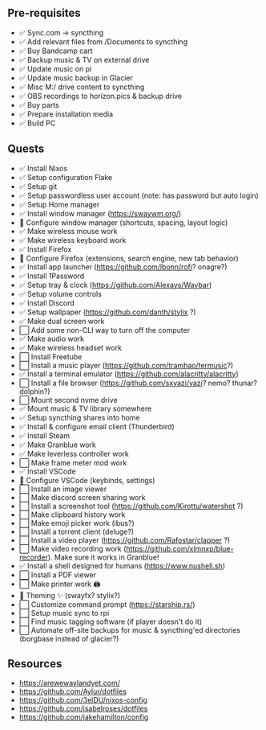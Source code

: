 ## Pre-requisites

- ✅ Sync.com -> syncthing
- ✅ Add relevant files from /Documents to syncthing
- ✅ Buy Bandcamp cart
- ✅ Backup music & TV on external drive
- ✅ Update music on pi
- ✅ Update music backup in Glacier
- ✅ Misc M:/ drive content to syncthing
- ✅ OBS recordings to horizon.pics & backup drive
- ✅ Buy parts
- ✅ Prepare installation media
- ✅ Build PC

## Quests

- ✅ Install Nixos
- ✅ Setup configuration Flake
- ✅ Setup git
- ✅ Setup passwordless user account (note: has password but auto login)
- ✅ Setup Home manager
- ✅ Install window manager (https://swaywm.org/)
- 🚧 Configure window manager (shortcuts, spacing, layout logic)
- ✅ Make wireless mouse work
- ✅ Make wireless keyboard work
- ✅ Install Firefox
- 🚧 Configure Firefox (extensions, search engine, new tab behavior)
- ✅ Install app launcher (https://github.com/lbonn/rofi? onagre?)
- ✅ Install 1Password
- ✅ Setup tray & clock (https://github.com/Alexays/Waybar)
- ✅ Setup volume controls
- ✅ Install Discord
- ✅ Setup wallpaper (https://github.com/danth/stylix ?)
- ✅ Make dual screen work
- ⬜ Add some non-CLI way to turn off the computer
- ✅ Make audio work
- ✅ Make wireless headset work
- ⬜ Install Freetube
- ⬜ Install a music player (https://github.com/tramhao/termusic?)
- ✅ Install a terminal emulator (https://github.com/alacritty/alacritty)
- ⬜ Install a file browser (https://github.com/sxyazi/yazi? nemo? thunar? dolphin?)
- ⬜ Mount second nvme drive
- ✅ Mount music & TV library somewhere
- ✅ Setup syncthing shares into home
- ✅ Install & configure email client (Thunderbird)
- ✅ Install Steam
- ✅ Make Granblue work
- ✅ Make leverless controller work
- ⬜ Make frame meter mod work
- ✅ Install VSCode
- 🚧 Configure VSCode (keybinds, settings)
- ⬜ Install an image viewer
- ⬜ Make discord screen sharing work
- ⬜ Install a screenshot tool (https://github.com/Kirottu/watershot ?)
- ⬜ Make clipboard history work
- ⬜ Make emoji picker work (ibus?)
- ⬜ Install a torrent client (deluge?)
- ⬜ Install a video player (https://github.com/Rafostar/clapper ?)
- ⬜ Make video recording work (https://github.com/xlmnxp/blue-recorder). Make sure it works in Granblue!
- ✅ Install a shell designed for humans (https://www.nushell.sh)
- ⬜ Install a PDF viewer
- ⬜ Make printer work 🖨
- 🚧 Theming ✨ (swayfx? stylix?)
- ⬜ Customize command prompt (https://starship.rs/)
- ⬜ Setup music sync to rpi
- ⬜ Find music tagging software (if player doesn't do it)
- ⬜ Automate off-site backups for music & syncthing'ed directories (borgbase instead of glacier?)

## Resources

- https://arewewaylandyet.com/
- https://github.com/Aylur/dotfiles
- https://github.com/3elDU/nixos-config
- https://github.com/isabelroses/dotfiles
- https://github.com/jakehamilton/config
